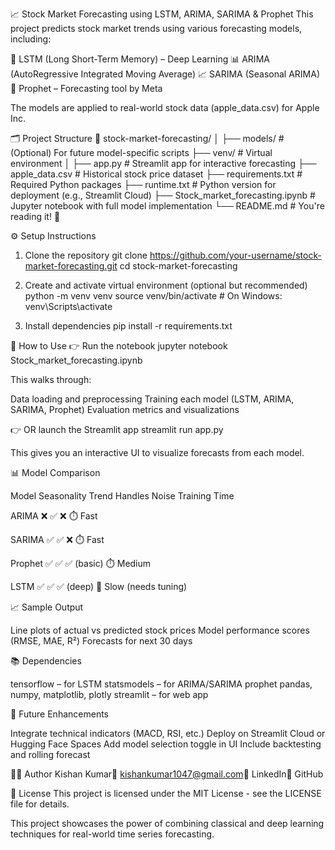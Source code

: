📈 Stock Market Forecasting using LSTM, ARIMA, SARIMA & Prophet
This project predicts stock market trends using various forecasting models, including:

🧠 LSTM (Long Short-Term Memory) – Deep Learning
📊 ARIMA (AutoRegressive Integrated Moving Average)
📈 SARIMA (Seasonal ARIMA)
🔮 Prophet – Forecasting tool by Meta

The models are applied to real-world stock data (apple_data.csv) for Apple Inc.

🗂️ Project Structure
📁 stock-market-forecasting/
│
├── models/                          # (Optional) For future model-specific scripts
├── venv/                            # Virtual environment
│
├── app.py                           # Streamlit app for interactive forecasting
├── apple_data.csv                   # Historical stock price dataset
├── requirements.txt                 # Required Python packages
├── runtime.txt                      # Python version for deployment (e.g., Streamlit Cloud)
├── Stock_market_forecasting.ipynb   # Jupyter notebook with full model implementation
└── README.md                        # You're reading it! 📘


⚙️ Setup Instructions
1. Clone the repository
git clone https://github.com/your-username/stock-market-forecasting.git
cd stock-market-forecasting

2. Create and activate virtual environment (optional but recommended)
python -m venv venv
source venv/bin/activate  # On Windows: venv\Scripts\activate

3. Install dependencies
pip install -r requirements.txt


🚀 How to Use
👉 Run the notebook
jupyter notebook Stock_market_forecasting.ipynb

This walks through:

Data loading and preprocessing
Training each model (LSTM, ARIMA, SARIMA, Prophet)
Evaluation metrics and visualizations

👉 OR launch the Streamlit app
streamlit run app.py

This gives you an interactive UI to visualize forecasts from each model.

📊 Model Comparison



Model
Seasonality
Trend
Handles Noise
Training Time



ARIMA
❌
✅
❌
⏱️ Fast


SARIMA
✅
✅
❌
⏱️ Fast


Prophet
✅
✅
✅ (basic)
⏱️ Medium


LSTM
✅
✅
✅ (deep)
🐢 Slow (needs tuning)



📈 Sample Output

Line plots of actual vs predicted stock prices
Model performance scores (RMSE, MAE, R²)
Forecasts for next 30 days


📚 Dependencies

tensorflow – for LSTM
statsmodels – for ARIMA/SARIMA
prophet
pandas, numpy, matplotlib, plotly
streamlit – for web app


📌 Future Enhancements

Integrate technical indicators (MACD, RSI, etc.)
Deploy on Streamlit Cloud or Hugging Face Spaces
Add model selection toggle in UI
Include backtesting and rolling forecast


🙋‍♂️ Author
Kishan Kumar📧 kishankumar1047@gmail.com🔗 LinkedIn🐙 GitHub

📜 License
This project is licensed under the MIT License - see the LICENSE file for details.


This project showcases the power of combining classical and deep learning techniques for real-world time series forecasting.
